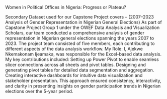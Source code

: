Women in Political Offices in Nigeria: Progress or Plateau?

Secondary Dataset used for our Capstone Project covers – (2007–2023 Analysis of Gender Representation in Nigerian General Elections)
As part of Capstone Project Group 1 under the OWEF Data Analysis and Visualization Scholars, our team conducted a comprehensive analysis of gender representation in Nigerian general elections spanning the years 2007 to 2023. The project team consisted of five members, each contributing to different aspects of the data analysis workflow.
My Role: I, Ajekwe Nkemakonam Ijeamaka, was responsible for the Excel-based data analysis. 
My key contributions included:
Setting up Power Pivot to enable seamless slicer connections across all sheets and pivot tables.
Designing and generating pivot tables for detailed data segmentation and aggregation.
Creating interactive dashboards for intuitive data visualization and stakeholder presentation.
This approach ensured consistency, interactivity, and clarity in presenting insights on gender participation trends in Nigerian elections over the 5-year period.

